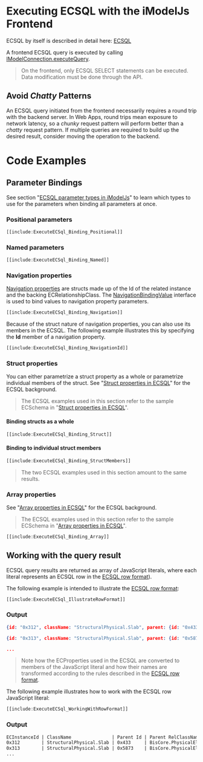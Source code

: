 # Executing ECSQL with the iModelJs Frontend

ECSQL by itself is described in detail here: [ECSQL](../learning/ECSQL)

A frontend ECSQL query is executed by calling [IModelConnection.executeQuery]($imodeljs-frontend.IModelConnection.executeQuery).

> On the frontend, only ECSQL SELECT statements can be executed. Data modification must be done through the API.

## Avoid *Chatty* Patterns

An ECSQL query initiated from the frontend necessarily requires a round trip with the backend server.
In Web Apps, round trips mean exposure to network latency, so a *chunky* request pattern will perform better than a *chatty* request pattern.
If multiple queries are required to build up the desired result, consider moving the operation to the backend.

# Code Examples

## Parameter Bindings

See section "[ECSQL parameter types in iModelJs](../learning/ECSQLParameterTypes)" to learn which types to use for the parameters when binding all
parameters at once.

### Positional parameters

```ts
[[include:ExecuteECSql_Binding_Positional]]
```

### Named parameters

```ts
[[include:ExecuteECSql_Binding_Named]]
```

### Navigation properties

[Navigation properties](../learning/ECSQL#navigation-properties) are structs made up of the Id of the related instance and the backing
ECRelationshipClass. The [NavigationBindingValue]($imodeljs-common.NavigationBindingValue) interface is used to bind values to navigation property parameters.

```ts
[[include:ExecuteECSql_Binding_Navigation]]
```

Because of the struct nature of navigation properties, you can also use its members in the ECSQL. The following example illustrates
this by specifying the **Id** member of a navigation property.

```ts
[[include:ExecuteECSql_Binding_NavigationId]]
```

### Struct properties

You can either parametrize a struct property as a whole or parametrize individual members of the struct. See "[Struct properties in ECSQL](../learning/ECSQL#structs)" for the ECSQL background.

> The ECSQL examples used in this section refer to the sample ECSchema in "[Struct properties in ECSQL](../learning/ECSQL#structs)".

#### Binding structs as a whole

```ts
[[include:ExecuteECSql_Binding_Struct]]
```

#### Binding to individual struct members

```ts
[[include:ExecuteECSql_Binding_StructMembers]]
```

> The two ECSQL examples used in this section amount to the same results.

### Array properties

See "[Array properties in ECSQL](../learning/ECSQL#arrays)" for the ECSQL background.

> The ECSQL examples used in this section refer to the sample ECSchema in "[Array properties in ECSQL](../learning/ECSQL#arrays)".

```ts
[[include:ExecuteECSql_Binding_Array]]
```

## Working with the query result

ECSQL query results are returned as array of JavaScript literals, where each literal represents an ECSQL row in the
[ECSQL row format](../learning/ECSQLRowFormat)).

The following example is intended to illustrate the [ECSQL row format](../learning/ECSQLRowFormat):

```ts
[[include:ExecuteECSql_IllustrateRowFormat]]
```

### Output

```json
{id: "0x312", className: "StructuralPhysical.Slab", parent: {id: "0x433", relClassName: "BisCore.PhysicalElementAssemblesElements"}, lastMod: "2018-02-03T13:43:22Z"}

{id: "0x313", className: "StructuralPhysical.Slab", parent: {id: "0x5873", relClassName: "BisCore.PhysicalElementAssemblesElements"}, lastMod: "2017-11-24T08:21:01Z"}

...
```

> Note how the ECProperties used in the ECSQL are converted to members of the JavaScript literal and how their names are
> transformed according to the rules described in the [ECSQL row format](../learning/ECSQLRowFormat#property-names).

The following example illustrates how to work with the ECSQL row JavaScript literal:

```ts
[[include:ExecuteECSql_WorkingWithRowFormat]]
```

### Output

```txt
ECInstanceId | ClassName               | Parent Id | Parent RelClassName                      | LastMod
0x312        | StructuralPhysical.Slab | 0x433     | BisCore.PhysicalElementAssemblesElements | 2018-02-03T13:43:22Z
0x313        | StructuralPhysical.Slab | 0x5873    | BisCore.PhysicalElementAssemblesElements | 2017-11-24T08:21:01Z
...
```
